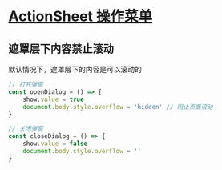 # [ActionSheet 操作菜单](https://uview-plus.jiangruyi.com/components/actionSheet.html)

## 遮罩层下内容禁止滚动
默认情况下，遮罩层下的内容是可以滚动的
```js
// 打开弹窗
const openDialog = () => {
	show.value = true
	document.body.style.overflow = 'hidden' // 阻止页面滚动
}

// 关闭弹窗
const closeDialog = () => {
	show.value = false
	document.body.style.overflow = ''
}
```
